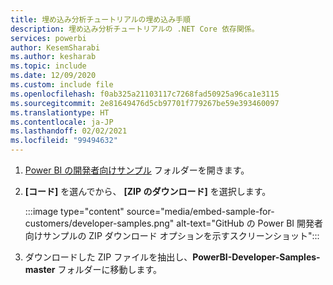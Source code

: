 ```yaml
---
title: 埋め込み分析チュートリアルの埋め込み手順
description: 埋め込み分析チュートリアルの .NET Core 依存関係。
services: powerbi
author: KesemSharabi
ms.author: kesharab
ms.topic: include
ms.date: 12/09/2020
ms.custom: include file
ms.openlocfilehash: f0ab325a21103117c7268fad50925a96ca1e3115
ms.sourcegitcommit: 2e81649476d5cb97701f779267be59e393460097
ms.translationtype: HT
ms.contentlocale: ja-JP
ms.lasthandoff: 02/02/2021
ms.locfileid: "99494632"
---
```

1. [Power BI の開発者向けサンプル](https://github.com/microsoft/PowerBI-Developer-Samples) フォルダーを開きます。

2. **[コード]** を選んでから、 **[ZIP のダウンロード]** を選択します。

    :::image type="content" source="media/embed-sample-for-customers/developer-samples.png" alt-text="GitHub の Power BI 開発者向けサンプルの ZIP ダウンロード オプションを示すスクリーンショット":::

3. ダウンロードした ZIP ファイルを抽出し、**PowerBI-Developer-Samples-master** フォルダーに移動します。